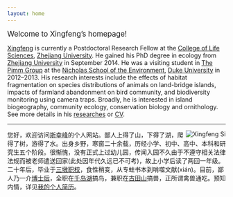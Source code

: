 ```yaml
---
layout: home
---
```



<big>Welcome to Xingfeng’s homepage! </big>

[Xingfeng](http://sixf.org "Xingfeng Si") is currently a Postdoctoral Research Fellow at the [College of Life Sciences](http://www.cls.zju.edu.cn/en/), [Zhejiang University](http://www.zju.edu.cn/english/ "Zhejiang University"). He gained his PhD degree in ecology from [Zhejiang University](http://www.zju.edu.cn/english/ "Zhejiang University") in September 2014. He was a visiting student in [The Pimm Group](http://www.thepimmgroup.org) at the [Nicholas School of the Environment](http://nicholas.duke.edu), [Duke University](http://www.duke.edu) in 2012–2013. His research interests include the effects of habitat fragmentation on species distributions of animals on land-bridge islands, impacts of farmland abandonment on bird community, and biodiversity monitoring using camera traps. Broadly, he is interested in island biogeography, community ecology, conservation biology and ornithology. See more details in his [researches](http://sixf.org/en/about "About Xingfeng") or [CV](http://sixf.org/files/others/cv_en.pdf).


---

<p><img src="http://sixf.org/files/images/avatar.jpg" title="Xingfeng Si" align="right" /></p>

您好，欢迎访问[斯幸峰](http://sixf.org "Xingfeng Si")的个人网站。鄙人上得了山，下得了湖，爬得了树，游得了水。出身乡野，寒窗二十余载，历经小学、初中、高中、本科和研究生五个阶段。很惭愧，没有正式上过幼儿园，传闻入园不久由于不遵守相关法律法规而被老师遣送回家(此处因年代久远已不可考)，故上小学后读了两回一年级。二十年后，毕业于[三墩职校](http://www.zju.edu.cn)，食性稍变，从专蛀书本到啃噬文献(xián)。目前，鄙人乃一介[博士后](http://zh.wikipedia.org/zh/博士後)，全职在[千岛湖](http://sixf.org/cn/pages/thousand-island-lake/)搞鸟，兼职在[古田山](http://sixf.org/cn/pages/gutianshan-reserve/)搞兽，正所谓禽兽通吃。预知内情，详见[我的个人简历](http://sixf.org/files/others/cv_zh.pdf)。
